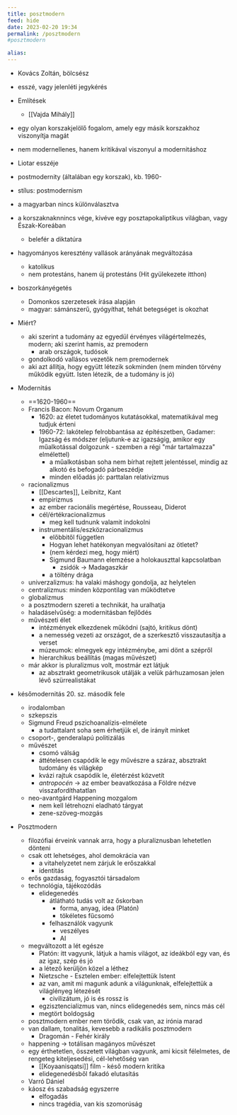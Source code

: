 ```yaml
---
title: posztmodern
feed: hide
date: 2023-02-20 19:34
permalink: /posztmodern
#posztmodern

alias:
---
```


- Kovács Zoltán, bölcsész
- esszé, vagy jelenléti jegykérés
- Említések
	- [[Vajda Mihály]]

- egy olyan korszakjelölő fogalom, amely egy másik korszakhoz viszonyítja magát
- nem modernellenes, hanem kritikával viszonyul a modernitáshoz
- Liotar esszéje
- postmodernity (általában egy korszak), kb. 1960-
- stílus: postmodernism
- a magyarban nincs különválasztva
- a korszaknaknnincs vége, kivéve egy posztapokaliptikus világban, vagy Észak-Koreában
	- belefér a diktatúra
- hagyományos keresztény vallások arányának megváltozása
	- katolikus
	- nem protestáns, hanem új protestáns (Hit gyülekezete itthon)
- boszorkányégetés
	- Domonkos szerzetesek írása alapján
	- magyar: sámánszerű, gyógyíthat, tehát betegséget is okozhat
- Miért?
	- aki szerint a tudomány az egyedül érvényes világértelmezés, modern; aki szerint hamis, az premodern
		- arab országok, tudósok
	- gondolkodó vallásos vezetők nem premodernek
	- aki azt állítja, hogy együtt létezik sokminden (nem minden törvény működik együtt. Isten létezik, de a tudomány is jó)
- Modernitás
	- ==1620-1960==
	- Francis Bacon: Novum Organum
		- 1620: az életet tudományos kutatásokkal, matematikával meg tudjuk érteni
		- 1960-72: lakótelep felrobbantása az építészetben, Gadamer: Igazság és módszer (eljutunk-e az igazságig, amikor egy műalkotással dolgozunk - szemben a régi "már tartalmazza" elmélettel)
			- a műalkotásban soha nem bírhat rejtett jelentéssel, mindig az alkotó és befogadó párbeszédje
			- minden előadás jó: parttalan relativizmus
	- racionalizmus
		- [[Descartes]], Leibnitz, Kant
		- empirizmus
		- az ember racionális megértése, Rousseau, Diderot
		- cél/értékracionalizmus
			- meg kell tudnunk valamit indokolni
		- instrumentális/eszközracionalizmus
			- előbbitől független
			- Hogyan lehet hatékonyan megvalósítani az ötletet?
			- (nem kérdezi meg, hogy miért)
			- Sigmund Baumann elemzése a holokauszttal kapcsolatban
				- zsidók -> Madagaszkár
			- a töltény drága
	- univerzalizmus: ha valaki máshogy gondolja, az helytelen
	- centralizmus: minden központilag van működtetve
	- globalizmus
	- a posztmodern szereti a technikát, ha uralhatja
	- haladáselvűség: a modernitásban fejlődés
	- művészeti élet
		- intézmények elkezdenek működni (sajtó, kritikus dönt)
		- a nemesség vezeti az országot, de a szerkesztő visszautasítja a verset
		- múzeumok: elmegyek egy intézménybe, ami dönt a szépről
		- hierarchikus beállítás (magas művészet)
	- már akkor is pluralizmus volt, mostmár ezt látjuk
		- az absztrakt geometrikusok utálják a velük párhuzamosan jelen lévő szürrealistákat
- későmodernitás 20. sz. második fele
	- irodalomban
	- szkepszis
	- Sigmund Freud pszichoanalízis-elmélete
		- a tudattalant soha sem érhetjük el, de irányít minket
	- csoport-, genderalapú politizálás
	- művészet
		- csomó válság
		- áttételesen csapódik le egy művészre a száraz, absztrakt tudomány és világkép
		- kvázi rajtuk csapódik le, életérzést közvetít
		- *antropocén* -> az ember beavatkozása a Földre nézve visszafordíthatatlan
	- neo-avantgárd Happening mozgalom
		- nem kell létrehozni eladható tárgyat
		- zene-szöveg-mozgás
- Posztmodern
	- filozófiai érveink vannak arra, hogy a pluraliznusban lehetetlen dönteni
	- csak ott lehetséges, ahol demokrácia van
		- a vitahelyzetet nem zárjuk le erőszakkal
		- identitás
	- erős gazdaság, fogyasztói társadalom
	- technológia, tájékozódás
		- elidegenedés
			- átlátható tudás volt az őskorban
				- forma, anyag, idea (Platón)
				- tökéletes fűcsomó
			- felhasználók vagyunk
				- veszélyes
				- AI
	- megváltozott a lét egésze
		- Platón: itt vagyunk, látjuk a hamis világot, az ideákból egy van, és az igaz, szép és jó
		- a létező kerüljön közel a léthez
		- Nietzsche - Esztelen ember: elfelejtettük Istent
		- az van, amit mi magunk adunk a világunknak, elfelejtettük a világlényeg létezését
			- civilizátum, jó is és rossz is
		- egzisztencializmus van, nincs elidegenedés sem, nincs más cél
		- megtört boldogság
	- posztmodern ember nem törődik, csak van, az irónia marad
	- van dallam, tonalitás, kevesebb a radikális posztmodern
		- Dragomán - Fehér király
	- happening -> totálisan magányos művészet
	- egy érthetetlen, összetett világban vagyunk, ami kicsit félelmetes, de rengeteg kiteljesedési, cél-lehetőség van
		- [[Koyaanisqatsi]] film - késő modern kritika
		- elidegenedésből fakadó elutasítás
	- Varró Dániel
	- káosz és szabadság egyszerre
		- elfogadás
		- nincs tragédia, van kis szomorúság